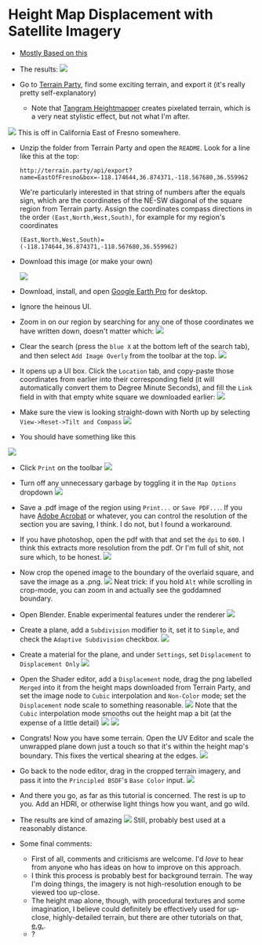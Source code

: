 # Height Map Displacement with Satellite Imagery

- [Mostly Based on this](https://www.youtube.com/watch?v=Yc8xJcwNRGk&t=621s&ab_channel=KevBinge)

- The results: 
  <img src="attachments/height-map-displacement-with-satellite-imagery/2021-03-01-22-10-11.png" width=""/>

- Go to [Terrain Party](https://terrain.party/), find some exciting terrain, and export it (it's really pretty self-explanatory)
   - Note that [Tangram Heightmapper](https://tangrams.github.io/heightmapper/) creates pixelated terrain, which is a very neat stylistic effect, but not what I'm after. 
<img src="attachments/height-map-displacement-with-satellite-imagery/2021-03-01-18-51-11.png" width=""/>
  This is off in California East of Fresno somewhere. 

- Unzip the folder from Terrain Party and open the `README`. Look for a line like this at the top:  
    ```
    http://terrain.party/api/export?name=EastOfFresno&box=-118.174644,36.874371,-118.567680,36.559962
    ```
    We're particularly interested in that string of numbers after the equals sign, which are the coordinates of the NE-SW diagonal of the square region from Terrain party. Assign the coordinates compass directions in the order `(East,North,West,South)`, for example for my region's coordinates
    ```
    (East,North,West,South)=(-118.174644,36.874371,-118.567680,36.559962)
    ```        
- Download this image (or make your own)

  <img src="attachments\height-map-displacement-with-satellite-imagery\Boundary.png" width=""/>
  
- Download, install, and open [Google Earth Pro](https://www.google.com/earth/versions/#earth-pro) for desktop. 

- Ignore the heinous UI. 

- Zoom in on our region by searching for any one of those coordinates we have written down, doesn't matter which:
  <img src="attachments/height-map-displacement-with-satellite-imagery/2021-03-01-21-40-28.png" width=""/>

- Clear the search (press the `blue X` at the bottom left of the search tab), and then select `Add Image Overly` from the toolbar at the top. 
  <img src="attachments/height-map-displacement-with-satellite-imagery/2021-03-01-19-20-16.png" width=""/>

- It opens up a UI box. Click the `Location` tab, and copy-paste those coordinates from earlier into their corresponding field (it will automatically convert them to Degree Minute Seconds), and fill the `Link` field in with that empty white square we downloaded earlier: 
  <img src="attachments/height-map-displacement-with-satellite-imagery/2021-03-01-21-37-09.png" width=""/>

- Make sure the view is looking straight-down with North up by selecting `View->Reset->Tilt and Compass`
  <img src="attachments/height-map-displacement-with-satellite-imagery/2021-03-01-19-28-04.png" width=""/>

- You should have something like this
<img src="attachments/height-map-displacement-with-satellite-imagery/2021-03-01-21-42-01.png" width=""/>

- Click `Print` on the toolbar 
  <img src="attachments/height-map-displacement-with-satellite-imagery/2021-03-01-19-30-08.png" width=""/>

- Turn off any unnecessary garbage by toggling it in the `Map Options` dropdown 
  <img src="attachments/height-map-displacement-with-satellite-imagery/2021-03-01-19-31-08.png" width=""/>

- Save a .pdf image of the region using `Print...` or `Save PDF...`. If you have [Adobe Acrobat](http://dylanbrowndesigns.com/tutorials/how-to-save-or-print-high-resolution-images-from-google-earth/#:~:text=Open%20Google%20Earth's%20print%20option,a%20PDF%20print%20driver%20installed.) or whatever, you can control the resolution of the section you are saving, I  think. I do not, but I found a workaround. 

- If you have photoshop, open the pdf with that and set the `dpi` to `600`. I think this extracts more resolution from the pdf. Or I'm full of shit, not sure which, to be honest. 
  <img src="attachments/height-map-displacement-with-satellite-imagery/2021-03-01-19-37-28.png" width=""/>

- Now crop the opened image to the boundary of the overlaid square, and save the image as a .png.
  <img src="attachments/height-map-displacement-with-satellite-imagery/2021-03-01-21-45-15.png" width=""/>
  Neat trick: if you hold `Alt` while scrolling in crop-mode, you can zoom in and actually see the goddamned boundary. 

- Open Blender. Enable experimental features under the renderer 
  <img src="attachments/height-map-displacement-with-satellite-imagery/2021-03-02-08-12-53.png" width=""/>  

- Create a plane, add a `Subdivision` modifier to it, set it to `Simple`, and check the `Adaptive Subdivision` checkbox. 
  <img src="attachments/height-map-displacement-with-satellite-imagery/2021-03-02-08-14-41.png" width=""/>

- Create a material for the plane, and under `Settings`, set `Displacement` to `Displacement Only`
  <img src="attachments/height-map-displacement-with-satellite-imagery/2021-03-02-08-28-10.png" width=""/>

- Open the Shader editor, add a `Displacement` node, drag the png labelled `Merged` into it from the height maps downloaded from Terrain Party, and set the image node to `Cubic` interpolation and `Non-Color` mode; set the `Displacement` node scale to something reasonable. 
  <img src="attachments/height-map-displacement-with-satellite-imagery/2021-03-02-08-56-56.png" width=""/>
  Note that the `Cubic` interpolation mode smooths out the height map a bit (at the expense of a little detail)
  <img src="attachments/height-map-displacement-with-satellite-imagery/2021-03-02-08-58-58.png" width=""/>
  <img src="attachments/height-map-displacement-with-satellite-imagery/2021-03-02-08-59-12.png" width=""/>

- Congrats! Now you have some terrain. Open the UV Editor and scale the unwrapped plane down just a touch so that it's within the height map's boundary. This fixes the vertical shearing at the edges.
  <img src="attachments/height-map-displacement-with-satellite-imagery/2021-03-02-09-02-02.png" width=""/>

- Go back to the node editor, drag in the cropped terrain imagery, and pass it into the `Principled BSDF`'s `Base Color` input. 
  <img src="attachments/height-map-displacement-with-satellite-imagery/2021-03-02-09-07-04.png" width=""/>

- And there you go, as far as this tutorial is concerned. The rest is up to you. Add an HDRI, or otherwise light things how you want, and go wild. 

- The results are kind of amazing 
  <img src="attachments/height-map-displacement-with-satellite-imagery/2021-03-01-22-10-11.png" width=""/>
  Still, probably best used at a reasonably distance. 

- Some final comments:
  - First of all, comments and criticisms are welcome. I'd *love* to hear from anyone who has ideas on how to improve on this approach. 
  - I think this process is probably best for background terrain. The way I'm doing things, the imagery is not high-resolution enough to be viewed too up-close. 
  - The height map alone, though, with procedural textures and some imagination, I believe could definitely be effectively used for up-close, highly-detailed terrain, but there are other tutorials on that, [e.g.](https://www.youtube.com/watch?v=f9OxD3qbSiM&ab_channel=RemingtonCreative).
  - ?
